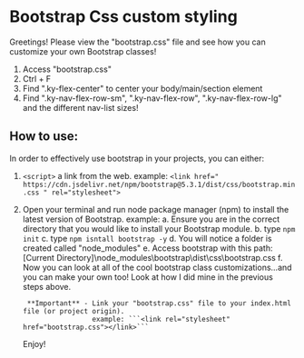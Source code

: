 # Bootstrap Css custom styling

Greetings!
Please view the "bootstrap.css" file and see how you can customize your own Bootstrap classes!

1. Access "bootstrap.css" 
2. Ctrl + F
3. Find ".ky-flex-center" to center your body/main/section element
4. Find ".ky-nav-flex-row-sm", ".ky-nav-flex-row", ".ky-nav-flex-row-lg" and the different nav-list sizes!

## How to use:
In order to effectively use bootstrap in your projects, you can either: 
1. ```<script>``` a link from the web.
    example:
            ```<link href=" https://cdn.jsdelivr.net/npm/bootstrap@5.3.1/dist/css/bootstrap.min.css " rel="stylesheet">```
2. Open your terminal and run node package manager (npm) to install the latest version of Bootstrap.
    example: 
        a. Ensure you are in the correct directory that you would like to install your Bootstrap module.
        b. type ```npm init```
        c. type ```npm isntall bootstrap -y```
        d. You will notice a folder is created called "node_modules"
        e. Access bootstrap with this path: [Current Directory]\node_modules\bootstrap\dist\css\bootstrap.css
        f. Now you can look at all of the cool bootstrap class customizations...and you can make your own too! Look at how I did mine in the previous steps above.

        **Important** - Link your "bootstrap.css" file to your index.html file (or project origin). 
                        example: ```<link rel="stylesheet" href="bootstrap.css"></link>```

    Enjoy!